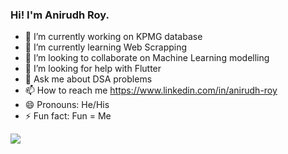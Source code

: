 ### Hi! I'm Anirudh Roy.

- 🔭 I’m currently working on KPMG database
- 🌱 I’m currently learning Web Scrapping
- 👯 I’m looking to collaborate on Machine Learning modelling
- 🤔 I’m looking for help with Flutter
- 💬 Ask me about DSA problems
- 📫 How to reach me https://www.linkedin.com/in/anirudh-roy
- 😄 Pronouns: He/His
- ⚡ Fun fact: Fun = Me

<img src="https://github-readme-stats.vercel.app/api?username=ANIRUDH-19BCS6136&&show_icons=true&title_color=ffffff&icon_color=bb2acf&text_color=daf7dc&bg_color=191919">
